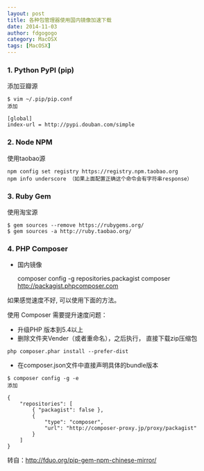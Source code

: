 ```yaml
---
layout: post
title: 各种包管理器使用国内镜像加速下载
date: 2014-11-03
author: fdgogogo
category: MacOSX
tags: [MacOSX]
---
```


### 1. Python PyPI (pip)

添加豆瓣源

```
$ vim ~/.pip/pip.conf
添加

[global]
index-url = http://pypi.douban.com/simple
```

### 2. Node NPM

使用taobao源

```
npm config set registry https://registry.npm.taobao.org
npm info underscore （如果上面配置正确这个命令会有字符串response）
```

### 3. Ruby Gem

使用淘宝源

```
$ gem sources --remove https://rubygems.org/
$ gem sources -a http://ruby.taobao.org/
```

### 4. PHP Composer

- 国内镜像

    composer config -g repositories.packagist composer http://packagist.phpcomposer.com

如果感觉速度不好, 可以使用下面的方法。

使用 Composer 需要提升速度问题：

- 升级PHP 版本到5.4以上
- 删除文件夹Vender（或者重命名），之后执行， 直接下载zip压缩包

```
php composer.phar install --prefer-dist
```

- 在composer.json文件中直接声明具体的bundle版本

```
$ composer config -g -e
添加

{
    "repositories": [
        { "packagist": false },
        {
            "type": "composer",
            "url": "http://composer-proxy.jp/proxy/packagist"
        }
    ]
}
```

转自：http://fduo.org/pip-gem-npm-chinese-mirror/
